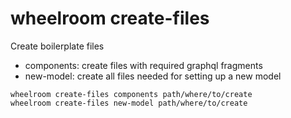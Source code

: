 # wheelroom create-files

Create boilerplate files

- components: create files with required graphql fragments
- new-model: create all files needed for setting up a new model

```
wheelroom create-files components path/where/to/create
wheelroom create-files new-model path/where/to/create
```
